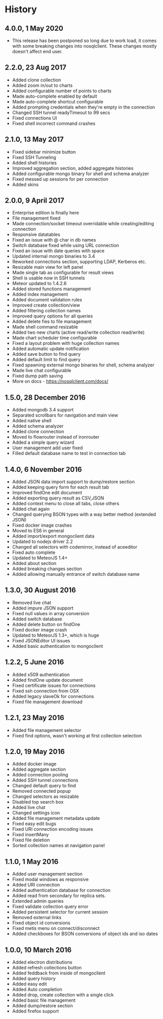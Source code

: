 # History
## 4.0.0, 1 May 2020
- This release has been postponed so long due to work load, it comes with some breaking changes into nosqlclient. 
These changes mostly doesn't affect end user.

## 2.2.0, 23 Aug 2017
- Added clone collection
- Added zoom in/out to charts
- Added configurable number of points to charts
- Made auto-complete enabled by default
- Made auto-complete shortcut configurable
- Added prompting credentials when they're empty in the connection
- Changed SSH tunnel readyTimeout to 99 secs
- Fixed connections UI
- Fixed shell incorrect command crashes

## 2.1.0, 13 May 2017
- Fixed sidebar minimize button
- Fixed SSH Tunneling
- Added shell histories
- Improved aggregation section, added aggregate histories
- Added configurable mongo binary for shell and schema analyzer
- Fixed messed up sessions for per connection
- Added skins

## 2.0.0, 9 April 2017
- Enterprise edition is finally here
- File management fixed
- Made connection/socket timeout overridable while creating/editing connection
- Responsive datatables
- Fixed an issue with @ char in db names
- Switch database fixed while using URL connection
- Fixed an issue with date queries with space
- Updated internal mongo binaries to 3.4
- Reworked connections section, supporting LDAP, Kerberos etc.
- Resizable main view for left panel
- Made single tab as configurable for result views
- Shell is usable now in SSH tunnels
- Meteor updated to 1.4.2.6
- Added stored functions management
- Added index management
- Added document validation rules
- Improved create collection/view
- Added filtering collection names
- Improved query options for all queries
- Added delete fies to file management
- Made shell command resizable
- Added two new charts (active read/write collection read/write)
- Made chart scheduler time configurable
- Fixed a layout problem with huge collection names
- Added automatic update notification
- Added save button to find query
- Added default limit to find query
- Fixed spawning external mongo binaries for shell, schema analyzer
- Made live chat configurable
- Fixed dump path saving
- More on docs - https://nosqlclient.com/docs/

## 1.5.0, 28 December 2016
- Added mongodb 3.4 support
- Separated scrollbars for navigation and main view
- Added native shell
- Added schema analyzer
- Added clone connection
- Moved to flowrouter instead of ironrouter
- Added a simple query wizard
- User management add user fixed
- Filled default database name to test in connection tab

## 1.4.0, 6 November 2016
- Added JSON data import support to dump/restore section
- Added keeping query form for each result tab
- Improved findOne edit document
- Added exporting query result as CSV,JSON
- Added context menu to close all tabs, close others
- Added chat again
- Changed querying BSON types with a way better method (extended JSON)
- Fixed docker image crashes
- Moved to ES6 in general
- Added import/export mongoclient data
- Updated to nodejs driver 2.2
- Changed all selectors with codemirror, instead of aceeditor
- Fixed auto complete
- Updated to MeteorJS 1.4+
- Added about section
- Added breaking changes section
- Added allowing manually entrance of switch database name


## 1.3.0, 30 August 2016
- Removed live chat
- Added impure JSON support
- Fixed null values in array conversion
- Added switch database
- Added delete button on findOne
- Fixed docker image crash
- Updated to MeteorJS 1.3+, which is huge
- Fixed JSONEditor UI issues
- Added basic authentication to mongoclient

## 1.2.2, 5 June 2016
- Added x509 authentication
- Added findOne update document
- Fixed certificate issues for connections
- Fixed ssh connection from OSX
- Added legacy slaveOk for connections
- Fixed file management download

## 1.2.1, 23 May 2016
- Added file management selector
- Fixed find options, wasn't working at first collection selection

## 1.2.0, 19 May 2016
- Added docker image
- Added aggregate section
- Added connection pooling
- Added SSH tunnel connections
- Changed default query to find
- Removed connected popup
- Changed selectors as resizable
- Disabled top search box
- Added live chat
- Changed settings icon
- Added file management metadata update
- Fixed easy edit bugs
- Fixed URI connection encoding issues
- Fixed insertMany
- Fixed file deletion
- Sorted collection names at navigation panel

## 1.1.0, 1 May 2016
- Added user management section
- Fixed modal windows as responsive
- Added URI connection
- Added authentication database for connection
- Added read from secondary for replica sets. 
- Extended admin queries
- Fixed validate collection query error
- Added persistent selector for current session
- Removed external links 
- Fixed object id conversions
- Fixed metis menu on connect/disconnect
- Added checkboxes for BSON conversions of object ids and iso dates

## 1.0.0, 10 March 2016

- Added electron distributions
- Added refresh collections button
- Added feddback from inside of mongoclient
- Added query history
- Added easy edit
- Added Auto completion
- Added drop, create collection with a single click
- Added basic file management
- Added dump/restore section
- Added firefox support  
